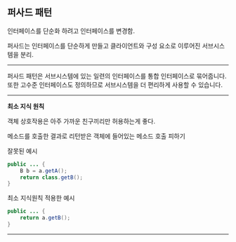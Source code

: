 ## 퍼사드 패턴

인터페이스를 단순화 하려고 인터페이스를 변경함.

퍼사드는 인터페이스를 단순하게 만들고 클라이언트와 구성 요소로 이루어진 서브시스템을 분리.

---

퍼사드 패턴은 서브시스템에 있는 일련의 인터페이스를 통합 인터페이스로 묶어줍니다.
또한 고수준 인터페이스도 정의하므로 서브시스템을 더 편리하게 사용할 수 있습니다.

---

**최소 지식 원칙**

객체 상호작용은 아주 가까운 친구끼리만 허용하는게 좋다.

메소드를 호출한 결과로 리턴받은 객체에 들어있는 메소드 호출 피하기

잘못된 예시

```java
public ... {
	B b = a.getA();
	return class.getB();
}
```

최소 지식원칙 적용한 예시

```java
public ... {
	return a.getB();
}
```

---
